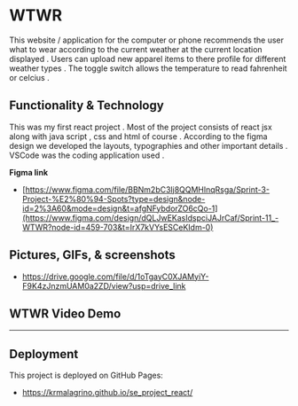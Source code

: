 # WTWR

This website / application for the computer or phone recommends the user what to wear according to the current weather at the current location displayed . Users can upload new apparel items to there profile for different weather types . The toggle switch allows the temperature to read fahrenheit or celcius .

## Functionality & Technology

This was my first react project . Most of the project consists of react jsx along with java script , css and html of course . According to the figma design we developed the layouts, typographies and other important details . VSCode was the coding application used .

**Figma link**

- [https://www.figma.com/file/BBNm2bC3lj8QQMHlnqRsga/Sprint-3-Project-%E2%80%94-Spots?type=design&node-id=2%3A60&mode=design&t=afgNFybdorZO6cQo-1](https://www.figma.com/design/dQLJwEKasIdspciJAJrCaf/Sprint-11_-WTWR?node-id=459-703&t=IrX7kVYsESCeKIdm-0)

## Pictures, GIFs, & screenshots
 
- https://drive.google.com/file/d/1oTgayC0XJAMyiY-F9K4zJnzmUAM0a2ZD/view?usp=drive_link

## WTWR Video Demo

-------------------------------------------------------------------

## Deployment

This project is deployed on GitHub Pages:
 
- https://krmalagrino.github.io/se_project_react/

